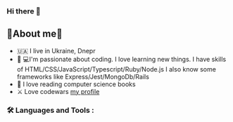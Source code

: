 ### Hi there 👋
## 🍃About me🍃
- 🇺🇦 I live in Ukraine, Dnepr
- 👨‍ 💻I'm passionate about coding. I love learning new things. I have skills of HTML/CSS/JavaScript/Typescript/Ruby/Node.js 
I also know some frameworks like Express/Jest/MongoDb/Rails
- 📘 I love reading computer science books
- ⚔️ Love codewars [my profile](https://www.codewars.com/users/BaNahes)
### :hammer_and_wrench: Languages and Tools :
